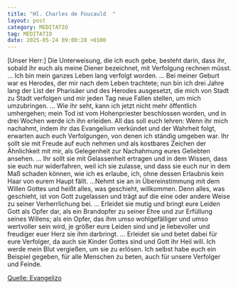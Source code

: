 ```yaml
---
title: "Hl. Charles de Foucauld  "
layout: post
category: MEDITATIO
tag: MEDITATIO
date: 2025-05-24 09:00:28 +0100
---
```

[Unser Herr:] Die Unterweisung, die ich euch gebe, besteht darin, dass ihr, sobald ihr euch als meine Diener bezeichnet, mit Verfolgung rechnen müsst. … Ich bin mein ganzes Leben lang verfolgt worden. … Bei meiner Geburt war es Herodes, der mir nach dem Leben trachtete; nun bin ich drei Jahre lang der List der Pharisäer und des Herodes ausgesetzt, die mich von Stadt zu Stadt verfolgen und mir jeden Tag neue Fallen stellen, um mich umzubringen.<!--more--> … Wie ihr seht, kann ich jetzt nicht mehr öffentlich umhergehen; mein Tod ist vom Hohenpriester beschlossen worden, und in drei Wochen werde ich ihn erleiden.
All das soll euch lehren: Wenn ihr mich nachahmt, indem ihr das Evangelium verkündet und der Wahrheit folgt, erwarten auch euch Verfolgungen, von denen ich ständig umgeben war. Ihr sollt sie mit Freude auf euch nehmen und als kostbares Zeichen der Ähnlichkeit mit mir, als Gelegenheit zur Nachahmung eures Geliebten ansehen. … Ihr sollt sie mit Gelassenheit ertragen und in dem Wissen, dass sie euch nur widerfahren, weil ich sie zulasse, und dass sie euch nur in dem Maß schaden können, wie ich es erlaube, ich, ohne dessen Erlaubnis kein Haar von eurem Haupt fällt. …Nehmt sie an in Übereinstimmung mit dem Willen Gottes und heißt alles, was geschieht, willkommen. Denn alles, was geschieht, ist von Gott zugelassen und trägt auf die eine oder andere Weise zu seiner Verherrlichung bei. … Erleidet sie mutig und bringt eure Leiden Gott als Opfer dar, als ein Brandopfer zu seiner Ehre und zur Erfüllung seines Willens; als ein Opfer, das ihm umso wohlgefälliger und umso wertvoller sein wird, je größer eure Leiden sind und je liebevoller und freudiger euer Herz sie ihm darbringt. … Erleidet sie und betet dabei für eure Verfolger, da auch sie Kinder Gottes sind und Gott ihr Heil will. Ich werde mein Blut vergießen, um sie zu erlösen. Ich selbst habe euch ein Beispiel gegeben, für alle Menschen zu beten, auch für unsere Verfolger und Feinde.

[Quelle: Evangelizo](https://evangeliumtagfuertag.org/DE/gospel)